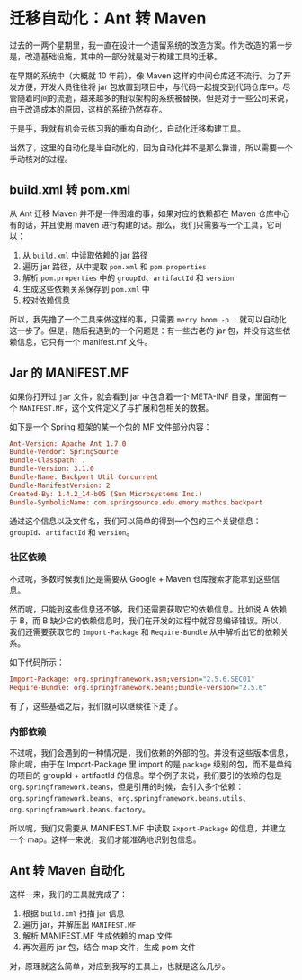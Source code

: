 # 迁移自动化：Ant 转 Maven

过去的一两个星期里，我一直在设计一个遗留系统的改造方案。作为改造的第一步是，改造基础设施，其中的一部分就是对于构建工具的迁移。

在早期的系统中（大概就 10 年前），像 Maven 这样的中间仓库还不流行。为了开发方便，开发人员往往将 jar 包放置到项目中，与代码一起提交到代码仓库中。尽管随着时间的流逝，越来越多的相似架构的系统被替换。但是对于一些公司来说，由于改造成本的原因，这样的系统仍然存在。

于是乎，我就有机会去练习我的重构自动化，自动化迁移构建工具。

当然了，这里的自动化是半自动化的，因为自动化并不是那么靠谱，所以需要一个手动核对的过程。

## build.xml 转 pom.xml

从 Ant 迁移 Maven 并不是一件困难的事，如果对应的依赖都在 Maven 仓库中心有的话，并且使用 maven 进行构建的话。那么，我们只需要写一个工具，它可以：

1. 从 `build.xml` 中读取依赖的 jar 路径
2. 遍历 jar 路径，从中提取 `pom.xml` 和 `pom.properties`
3. 解析 `pom.properties` 中的 `groupId`、`artifactId` 和 `version`
4. 生成这些依赖关系保存到 `pom.xml` 中
5. 校对依赖信息

所以，我先撸了一个工具来做这样的事，只需要 `merry boom -p .` 就可以自动化这一步了。但是，随后我遇到的一个问题是：有一些古老的 jar 包，并没有这些依赖信息，它只有一个 manifest.mf 文件。

## Jar 的 MANIFEST.MF

如果你打开过 `jar` 文件，就会看到 jar 中包含着一个 META-INF 目录，里面有一个 `MANIFEST.MF`，这个文件定义了与扩展和包相关的数据。 

如下是一个 Spring 框架的某一个包的 MF 文件部分内容：

```ini
Ant-Version: Apache Ant 1.7.0
Bundle-Vendor: SpringSource
Bundle-Classpath: .
Bundle-Version: 3.1.0
Bundle-Name: Backport Util Concurrent
Bundle-ManifestVersion: 2
Created-By: 1.4.2_14-b05 (Sun Microsystems Inc.)
Bundle-SymbolicName: com.springsource.edu.emory.mathcs.backport
```

通过这个信息以及文件名，我们可以简单的得到一个包的三个关键信息： `groupId`、`artifactId` 和 `version`。

### 社区依赖

不过呢，多数时候我们还是需要从 Google + Maven 仓库搜索才能拿到这些信息。

然而呢，只能到这些信息还不够，我们还需要获取它的依赖信息。比如说 A 依赖于 B，而 B 缺少它的依赖信息时，我们在开发的过程中就容易编译错误。所以，我们还需要获取它的 `Import-Package` 和 `Require-Bundle` 从中解析出它的依赖关系。

如下代码所示：

```ini
Import-Package: org.springframework.asm;version="2.5.6.SEC01"
Require-Bundle: org.springframework.beans;bundle-version="2.5.6"
```

有了，这些基础之后，我们就可以继续往下走了。

### 内部依赖

不过呢，我们会遇到的一种情况是，我们依赖的外部的包。并没有这些版本信息，除此呢，由于在 Import-Package 里 import 的是 `package` 级别的包，而不是单纯的项目的 groupId + artifactId 的信息。举个例子来说，我们要引的依赖的包是 `org.springframework.beans`，但是引用的时候，会引入多个依赖：`org.springframework.beans`、`org.springframework.beans.utils`、`org.springframework.beans.factory`。

所以呢，我们又需要从 MANIFEST.MF 中读取 `Export-Package` 的信息，并建立一个 map。这样一来说，我们才能准确地识别包信息。

## Ant 转 Maven 自动化

这样一来，我们的工具就完成了：

1. 根据 `build.xml` 扫描 jar 信息
2. 遍历 jar，并解压出 `MANIFEST.MF`
3. 解析 MANIFEST.MF 生成依赖的 map 文件
4. 再次遍历 jar 包，结合 map 文件，生成 pom 文件

对，原理就这么简单，对应到我写的工具上，也就是这么几步。





